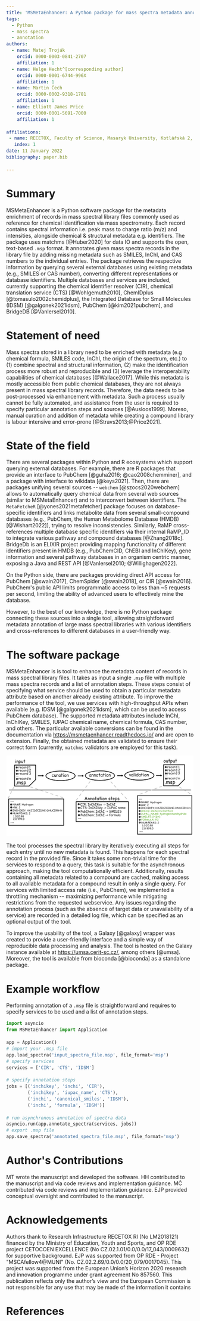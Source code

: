 ```yaml
---
title: 'MSMetaEnhancer: A Python package for mass spectra metadata annotation'
tags:
  - Python
  - mass spectra
  - annotation
authors:
  - name: Matej Troják
    orcid: 0000-0003-0841-2707
    affiliation: 1
  - name: Helge Hecht^[corresponding author]
    orcid: 0000-0001-6744-996X
    affiliation: 1
  - name: Martin Čech
    orcid: 0000-0002-9318-1781
    affiliation: 1
  - name: Elliott James Price
    orcid: 0000-0001-5691-7000
    affiliation: 1

affiliations:
 - name: RECETOX, Faculty of Science, Masaryk University, Kotlářská 2, Brno, Czech Republic
   index: 1
date: 11 January 2022
bibliography: paper.bib
 
---
```


# Summary

MSMetaEnhancer is a Python software package for the metadata enrichment of records in mass spectral library files commonly used as reference for chemical identification via mass spectrometry.
Each record contains spectral information i.e. peak mass to charge ratio (m/z) and intensities, alongside chemical & structural metadata e.g. identifiers.
The package uses matchms [@Huber2020] for data IO and supports the open, text-based `.msp` format.
It annotates given mass spectra records in the library file by adding missing metadata such as SMILES, InChI, and CAS numbers to the individual entries.
The package retrieves the respective information by querying several external databases using existing metadata (e.g., SMILES or CAS number), converting different representations or database identifiers.
Multiple databases and services are included, currently supporting the chemical identifier resolver (CIR), chemical translation service (CTS) [@Wohlgemuth2010], ChemIDplus [@tomasulo2002chemidplus], the Integrated Database for Small Molecules (IDSM) [@galgonek2021idsm], PubChem [@kim2021pubchem], and BridgeDB [@VanIersel2010].

# Statement of need

Mass spectra stored in a library need to be enriched with metadata (e.g chemical formula, SMILES code, InChI, the origin of the spectrum, etc.) to (1) combine spectral and structural information, (2) make the identification process more robust and reproducible and (3) leverage the interoperability capabilities of chemical databases [@Wallace2017].
While this metadata is mostly accessible from public chemical databases, they are not always present in mass spectral library records.
Therefore, the data needs to be post-processed via enhancement with metadata.
Such a process usually cannot be fully automated, and assistance from the user is required to specify particular annotation steps and sources [@Ausloos1999].
Moreso, manual curation and addition of metadata while creating a compound library is labour intensive and error-prone [@Stravs2013;@Price2021].

# State of the field

There are several packages within Python and R ecosystems which support querying external databases. 
For example, there are R packages that provide an interface to PubChem [@guha2016; @cao2008chemminer], and a package with interface to wikidata [@keys2021]. 
Then, there are packages unifying several sources -- `webchem` [@szocs2020webchem] allows to automatically query chemical data from several web sources (similar to MSMetaEnhancer) and to interconvert between identifiers.
The `MetaFetcheR` [@yones2021metafetcher] package focuses on database-specific identifiers and links metabolite data from several small-compound databases (e.g., PubChem, the Human Metabolome Database (HMDB) [@Wishart2022]), trying to resolve inconsistencies.
Similarly, RaMP cross-references multiple database specific identifiers via their internal RaMP_ID to integrate various pathway and compound databases [@Zhang2018c].
BridgeDb is an ELIXIR project providing mapping functionality of different identifiers present in HMDB (e.g., PubChemCID, ChEBI and InChIKey), gene information and several pathway databases in an organism centric manner, exposing a Java and REST API [@VanIersel2010; @Willighagen2022].

On the Python side, there are packages providing direct API access for PubChem [@swain2017], ChemSpider [@swain2018], or CIR [@swain2016].
PubChem's public API limits programmatic access to less than ~5 requests per second, limiting the ability of advanced users to effectively mine the database.

However, to the best of our knowledge, there is no Python package connecting these sources into a single tool, allowing straightforward metadata annotation of large mass spectral libraries with various identifiers and cross-references to different databases in a user-friendly way.


# The software package

MSMetaEnhancer is is tool to enhance the metadata content of records in mass spectral library files.
It takes as input a single `.msp` file with multiple mass spectra records and a list of annotation steps.
These steps consist of specifying what service should be used to obtain a particular metadata attribute based on another already existing attribute.
To improve the performance of the tool, we use services with high-throughput APIs when available (e.g. IDSM [@galgonek2021idsm], which can be used to access PubChem database).
The supported metadata attributes include InChI, InChIKey, SMILES, IUPAC chemical name, chemical formula, CAS number, and others. 
The particular available conversions can be found in the documentation via https://msmetaenhancer.readthedocs.io/ and are open to extension.
Finally, the obtained metadata are validated to ensure their correct form (currently, `matchms` validators are employed for this task).

![Schematic overview of MSMetaEnhancer annotation workflow. \label{fig:scheme}](scheme.png)

The tool processes the spectral library by iteratively executing all steps for each entry until no new metadata is found. 
This happens for each spectral record in the provided file. 
Since it takes some non-trivial time for the services to respond to a query, this task is suitable for the asynchronous approach, making the tool computationally efficient.
Additionally, results containing all metadata related to a compound are cached, making access to all available metadata for a compound result in only a single query.
For services with limited access rate (i.e., PubChem), we implemented a throttling mechanism -- maximizing performance while mitigating restrictions from the requested webservice.
Any issues regarding the annotation process (such as the absence of target data or unavailability of a service) are recorded in a detailed log file, which can be specified as an optional output of the tool.

To improve the usability of the tool, a Galaxy [@galaxy] wrapper was created to provide a user-friendly interface and a simple way of reproducible data processing and analysis.
The tool is hosted on the Galaxy instance available at https://umsa.cerit-sc.cz/, among others [@umsa]. Moreover, the tool is available from bioconda [@bioconda] as a standalone package.

# Example workflow

Performing annotation of a `.msp` file is straightforward and requires to specify services to be used and a list of annotation steps.

```python
import asyncio
from MSMetaEnhancer import Application

app = Application()
# import your .msp file
app.load_spectra('input_spectra_file.msp', file_format='msp')
# specify services
services = ['CIR', 'CTS', 'IDSM']

# specify annotation steps
jobs = [('inchikey', 'inchi', 'CIR'),
        ('inchikey', 'iupac_name', 'CTS'),
        ('inchi', 'canonical_smiles', 'IDSM'),
        ('inchi', 'formula', 'IDSM')]

# run asynchronous annotation of spectra data
asyncio.run(app.annotate_spectra(services, jobs))
# export .msp file
app.save_spectra('annotated_spectra_file.msp', file_format='msp')
```

# Author's Contributions
MT wrote the manuscript and developed the software.
HH contributed to the manuscript and via code reviews and implementation guidance.
MČ contributed via code reviews and implementation guidance.
EJP provided conceptual oversight and contributed to the manuscript.

# Acknowledgements
Authors thank to Research Infrastructure RECETOX RI (No LM2018121) financed by the Ministry of Education, Youth and Sports, and OP RDE project CETOCOEN EXCELLENCE (No CZ.02.1.01/0.0/0.0/17_043/0009632) for supportive background.
EJP was supported from OP RDE - Project \"MSCAfellow4\@MUNI\" (No. CZ.02.2.69/0.0/0.0/20_079/0017045).
This project was supported from the European Union’s Horizon 2020 research and innovation programme under grant agreement No 857560.
This publication reflects only the author’s view and the European Commission is not responsible for any use that may be made of the information it contains

# References